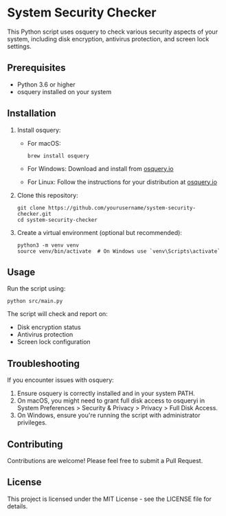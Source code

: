 # System Security Checker

This Python script uses osquery to check various security aspects of your system, including disk encryption, antivirus protection, and screen lock settings.

## Prerequisites

- Python 3.6 or higher
- osquery installed on your system

## Installation

1. Install osquery:

   - For macOS:

     ```
     brew install osquery
     ```

   - For Windows:
     Download and install from [osquery.io](https://osquery.io/downloads)

   - For Linux:
     Follow the instructions for your distribution at [osquery.io](https://osquery.io/downloads)

2. Clone this repository:

   ```
   git clone https://github.com/yourusername/system-security-checker.git
   cd system-security-checker
   ```

3. Create a virtual environment (optional but recommended):

   ```
   python3 -m venv venv
   source venv/bin/activate  # On Windows use `venv\Scripts\activate`
   ```

## Usage

Run the script using:

```
python src/main.py
```

The script will check and report on:

- Disk encryption status
- Antivirus protection
- Screen lock configuration

## Troubleshooting

If you encounter issues with osquery:

1. Ensure osquery is correctly installed and in your system PATH.
2. On macOS, you might need to grant full disk access to osqueryi in System Preferences > Security & Privacy > Privacy > Full Disk Access.
3. On Windows, ensure you're running the script with administrator privileges.

## Contributing

Contributions are welcome! Please feel free to submit a Pull Request.

## License

This project is licensed under the MIT License - see the LICENSE file for details.

